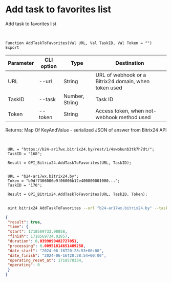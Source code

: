 ﻿---
sidebar_position: 17
---

# Add task to favorites list
 Add task to favorites list


<br/>


`Function AddTaskToFavorites(Val URL, Val TaskID, Val Token = "") Export`

 | Parameter | CLI option | Type | Destination |
 |-|-|-|-|
 | URL | --url | String | URL of webhook or a Bitrix24 domain, when token used |
 | TaskID | --task | Number, String | Task ID |
 | Token | --token | String | Access token, when not-webhook method used |

 
 Returns: Map Of KeyAndValue - serialized JSON of answer from Bitrix24 API

<br/>




```bsl title="Code example"
 URL = "https://b24-ar17wx.bitrix24.by/rest/1/4swokunb3tk7h7dt/";
 TaskID = "168";
 
 Result = OPI_Bitrix24.AddTaskToFavorites(URL, TaskID);
 
 
 URL = "b24-ar17wx.bitrix24.by";
 Token = "b9df7366006e9f06006b12e400000001000...";
 TaskID = "170";
 
 Result = OPI_Bitrix24.AddTaskToFavorites(URL, TaskID, Token);
```
	


```sh title="CLI command example"
 
 oint bitrix24 AddTaskToFavorites --url "b24-ar17wx.bitrix24.by" --task "170" --token "b9df7366006e9f06006b12e400000001000..."

```

```json title="Result"
{
 "result": true,
 "time": {
 "start": 1718569733.98858,
 "finish": 1718569734.02857,
 "duration": 0.0399899482727051,
 "processing": 0.00951814651489258,
 "date_start": "2024-06-16T20:28:53+00:00",
 "date_finish": "2024-06-16T20:28:54+00:00",
 "operating_reset_at": 1718570334,
 "operating": 0
 }
}
```
